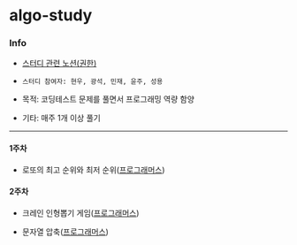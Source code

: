 # algo-study

### Info

- [스터디 관련 노션(권한)](https://www.notion.so/e20a13ddb2f54d598c29da2304384fea)

- `스터디 참여자: 현우, 광석, 민재, 윤주, 성용`

- 목적: 코딩테스트 문제를 풀면서 프로그래밍 역량 함양

- 기타: 매주 1개 이상 풀기

---

#### 1주차

- 로또의 최고 순위와 최저 순위([프로그래머스](https://programmers.co.kr/learn/courses/30/lessons/77484?language=javascript))

#### 2주차

- 크레인 인형뽑기 게임([프로그래머스](https://programmers.co.kr/learn/courses/30/lessons/64061))

- 문자열 압축([프로그래머스](https://programmers.co.kr/learn/courses/30/lessons/60057#))
